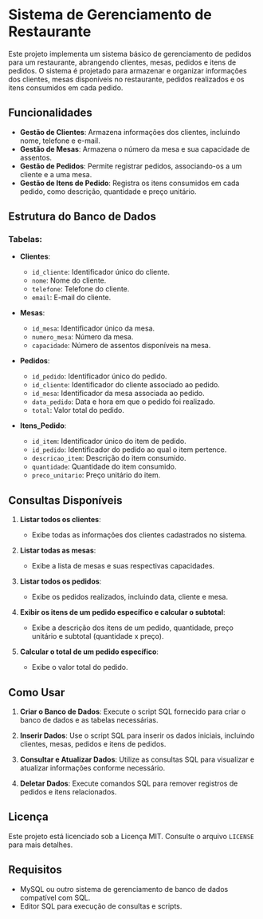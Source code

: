 # Sistema de Gerenciamento de Restaurante

Este projeto implementa um sistema básico de gerenciamento de pedidos para um restaurante, abrangendo clientes, mesas, pedidos e itens de pedidos. O sistema é projetado para armazenar e organizar informações dos clientes, mesas disponíveis no restaurante, pedidos realizados e os itens consumidos em cada pedido.

## Funcionalidades

- **Gestão de Clientes**: Armazena informações dos clientes, incluindo nome, telefone e e-mail.
- **Gestão de Mesas**: Armazena o número da mesa e sua capacidade de assentos.
- **Gestão de Pedidos**: Permite registrar pedidos, associando-os a um cliente e a uma mesa.
- **Gestão de Itens de Pedido**: Registra os itens consumidos em cada pedido, como descrição, quantidade e preço unitário.
  
## Estrutura do Banco de Dados

### Tabelas:

- **Clientes**:
  - `id_cliente`: Identificador único do cliente.
  - `nome`: Nome do cliente.
  - `telefone`: Telefone do cliente.
  - `email`: E-mail do cliente.

- **Mesas**:
  - `id_mesa`: Identificador único da mesa.
  - `numero_mesa`: Número da mesa.
  - `capacidade`: Número de assentos disponíveis na mesa.

- **Pedidos**:
  - `id_pedido`: Identificador único do pedido.
  - `id_cliente`: Identificador do cliente associado ao pedido.
  - `id_mesa`: Identificador da mesa associada ao pedido.
  - `data_pedido`: Data e hora em que o pedido foi realizado.
  - `total`: Valor total do pedido.

- **Itens_Pedido**:
  - `id_item`: Identificador único do item de pedido.
  - `id_pedido`: Identificador do pedido ao qual o item pertence.
  - `descricao_item`: Descrição do item consumido.
  - `quantidade`: Quantidade do item consumido.
  - `preco_unitario`: Preço unitário do item.

## Consultas Disponíveis

1. **Listar todos os clientes**:
   - Exibe todas as informações dos clientes cadastrados no sistema.

2. **Listar todas as mesas**:
   - Exibe a lista de mesas e suas respectivas capacidades.

3. **Listar todos os pedidos**:
   - Exibe os pedidos realizados, incluindo data, cliente e mesa.

4. **Exibir os itens de um pedido específico e calcular o subtotal**:
   - Exibe a descrição dos itens de um pedido, quantidade, preço unitário e subtotal (quantidade x preço).

5. **Calcular o total de um pedido específico**:
   - Exibe o valor total do pedido.

## Como Usar

1. **Criar o Banco de Dados**:
   Execute o script SQL fornecido para criar o banco de dados e as tabelas necessárias.

2. **Inserir Dados**:
   Use o script SQL para inserir os dados iniciais, incluindo clientes, mesas, pedidos e itens de pedidos.

3. **Consultar e Atualizar Dados**:
   Utilize as consultas SQL para visualizar e atualizar informações conforme necessário.

4. **Deletar Dados**:
   Execute comandos SQL para remover registros de pedidos e itens relacionados.

## Licença

Este projeto está licenciado sob a Licença MIT. Consulte o arquivo `LICENSE` para mais detalhes.

## Requisitos

- MySQL ou outro sistema de gerenciamento de banco de dados compatível com SQL.
- Editor SQL para execução de consultas e scripts.
